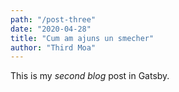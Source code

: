 ```yaml
---
path: "/post-three"
date: "2020-04-28"
title: "Cum am ajuns un smecher"
author: "Third Moa"
---
```


This is my *second blog* post in Gatsby.